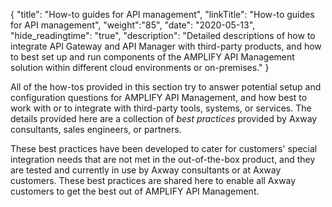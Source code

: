 {
    "title": "How-to guides for API management",
    "linkTitle": "How-to guides for API management",
    "weight":"85",
    "date": "2020-05-13",
    "hide_readingtime": "true",
    "description": "Detailed descriptions of how to integrate API Gateway and API Manager with third-party products, and how to best set up and run components of the AMPLIFY API Management solution within different cloud environments or on-premises."
}

All of the how-tos provided in this section try to answer potential setup and configuration questions for AMPLIFY API Management, and how best to work with or to integrate with third-party tools, systems, or services. The details provided here are a collection of _best practices_ provided by Axway consultants, sales engineers, or partners.

These best practices have been developed to cater for customers' special integration needs that are not met in the out-of-the-box product, and they are tested and currently in use by Axway consultants or at Axway customers. These best practices are shared here to enable all Axway customers to get the best out of AMPLIFY API Management.
